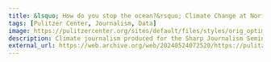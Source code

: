 ```yaml
---
title: &lsquo; How do you stop the ocean?&rsquo; Climate Change at Norfolk's Doorsteps
tags: [Pulitzer Center, Journalism, Data]
image: https://pulitzercenter.org/sites/default/files/styles/orig_optimized/public/inline-images/IMG_2398.jpg.webp?itok=Y8zvbThs
description: Climate journalism produced for the Sharp Journalism Seminar at William & Mary
external_url: https://web.archive.org/web/20240524072520/https://pulitzercenter.org/stories/how-do-you-stop-ocean-climate-change-norfolks-doorsteps
---
```

